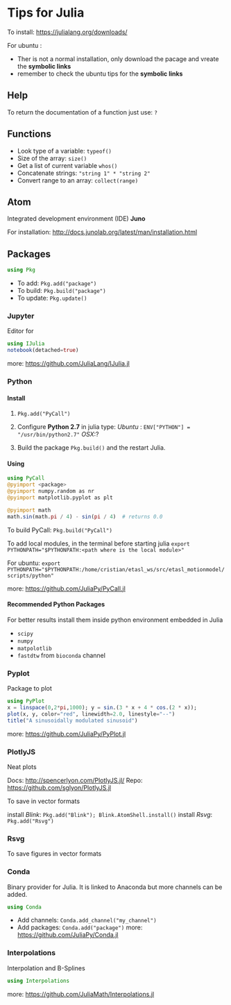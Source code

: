 Tips for Julia
=============================
To install: <https://julialang.org/downloads/>

For ubuntu :
* Ther is not a normal installation, only download the pacage and vreate the **symbolic links** 
* remember to check the ubuntu tips for the **symbolic links**

 Help
------------------
To return the documentation of a function just use: `?`

Functions
----------------------
* Look type of a variable: `typeof()`
* Size of the array: `size()`
* Get a list of current variable `whos()`
* Concatenate strings: `"string 1" * "string 2"`
* Convert range to an array: `collect(range)`

Atom
--------------------------
Integrated development environment (IDE) **Juno**

For installation: http://docs.junolab.org/latest/man/installation.html

Packages
---------------
```Julia
using Pkg
```

* To add: `Pkg.add("package")`
* To build: `Pkg.build("package")`
* To update: `Pkg.update()`

### Jupyter

Editor for

```Julia
using IJulia
notebook(detached=true)
```

more: <https://github.com/JuliaLang/IJulia.jl>


### Python

#### Install

1. `Pkg.add("PyCall")`

2. Configure **Python 2.7** in julia type:
  *Ubuntu* : `ENV["PYTHON"] = "/usr/bin/python2.7"`
  *OSX*:?

3. Build the package `Pkg.build()` and the restart Julia.

#### Using
```Julia
using PyCall
@pyimport <package>
@pyimport numpy.random as nr
@pyimport matplotlib.pyplot as plt

@pyimport math
math.sin(math.pi / 4) - sin(pi / 4)  # returns 0.0
```
To build PyCall: `Pkg.build("PyCall")`


To add local modules, in the terminal before starting julia `export PYTHONPATH="$PYTHONPATH:<path where is the local module>"`

For ubuntu: `export PYTHONPATH="$PYTHONPATH:/home/cristian/etasl_ws/src/etasl_motionmodel/scripts/python"`

more: <https://github.com/JuliaPy/PyCall.jl>

#### Recommended Python Packages

For better results install them inside python environment embedded in Julia

* `scipy`
* `numpy`
* `matpolotlib`
* `fastdtw` from `bioconda` channel


### Pyplot

Package to plot

```Julia
using PyPlot
x = linspace(0,2*pi,1000); y = sin.(3 * x + 4 * cos.(2 * x));
plot(x, y, color="red", linewidth=2.0, linestyle="--")
title("A sinusoidally modulated sinusoid")
```

more: <https://github.com/JuliaPy/PyPlot.jl>

### PlotlyJS

Neat plots

Docs: <http://spencerlyon.com/PlotlyJS.jl/>
Repo: <https://github.com/sglyon/PlotlyJS.jl>

To save in vector formats

install *Blink*: `Pkg.add("Blink"); Blink.AtomShell.install()`
install *Rsvg*: `Pkg.add("Rsvg")`
### Rsvg

To save figures in vector formats

### Conda

Binary provider for Julia. It is linked to Anaconda but more channels can be added.

```Julia
using Conda
```

* Add channels: `Conda.add_channel("my_channel")`
* Add packages: `Conda.add("package")`
more: <https://github.com/JuliaPy/Conda.jl>

### Interpolations

Interpolation and B-Splines

```Julia
using Interpolations
```


more: <https://github.com/JuliaMath/Interpolations.jl>
